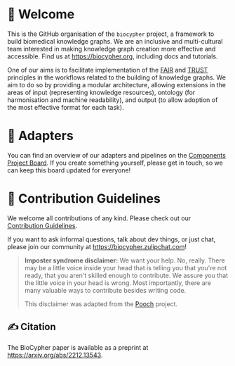 # 👋 Welcome

This is the GitHub organisation of the `biocypher` project, a framework to build biomedical knowledge graphs. We are an inclusive and multi-cultural team interested in making knowledge graph creation more effective and accessible. Find us at https://biocypher.org, including docs and tutorials.

One of our aims is to facilitate implementation of the [FAIR](https://www.nature.com/articles/sdata201618) and [TRUST](https://www.nature.com/articles/s41597-020-0486-7) principles in the workflows related to the building of knowledge graphs. We aim to do so by providing a modular architecture, allowing extensions in the areas of input (representing knowledge resources), ontology (for harmonisation and machine readability), and output (to allow adoption of the most effective format for each task).

# 🔌 Adapters 

You can find an overview of our adapters and pipelines on the [Components Project Board](https://github.com/orgs/biocypher/projects/3/views/2). If you create something yourself, please get in touch, so we can keep this board updated for everyone!

# 🌈 Contribution Guidelines

We welcome all contributions of any kind. Please check out our [Contribution Guidelines](https://github.com/biocypher/biocypher/blob/main/CONTRIBUTING.md).

If you want to ask informal questions, talk about dev things, or just chat, please join our community at https://biocypher.zulipchat.com!

> **Imposter syndrome disclaimer:** We want your help. No, really. There may be a little voice inside your head that is telling you that you're not ready, that you aren't skilled enough to contribute. We assure you that the little voice in your head is wrong. Most importantly, there are many valuable ways to contribute besides writing code.
>
> This disclaimer was adapted from the [Pooch](https://github.com/fatiando/pooch) project.

## ✍️ Citation
The BioCypher paper is available as a preprint at https://arxiv.org/abs/2212.13543.

<!--

**Here are some ideas to get you started:**

🙋‍♀️ A short introduction - what is your organization all about?
👩‍💻 Useful resources - where can the community find your docs? Is there anything else the community should know?
🍿 Fun facts - what does your team eat for breakfast?
-->

